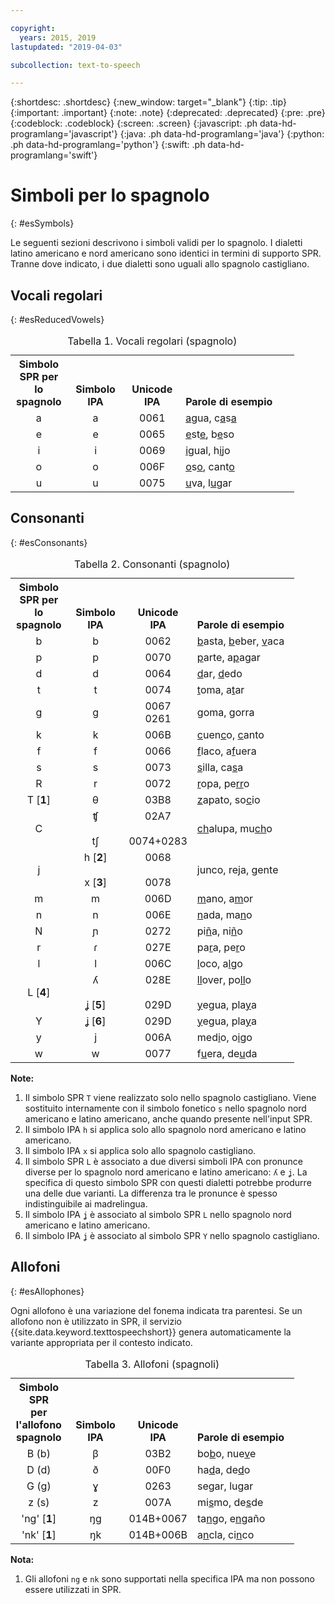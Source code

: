 ```yaml
---

copyright:
  years: 2015, 2019
lastupdated: "2019-04-03"

subcollection: text-to-speech

---
```


{:shortdesc: .shortdesc}
{:new_window: target="_blank"}
{:tip: .tip}
{:important: .important}
{:note: .note}
{:deprecated: .deprecated}
{:pre: .pre}
{:codeblock: .codeblock}
{:screen: .screen}
{:javascript: .ph data-hd-programlang='javascript'}
{:java: .ph data-hd-programlang='java'}
{:python: .ph data-hd-programlang='python'}
{:swift: .ph data-hd-programlang='swift'}

# Simboli per lo spagnolo
{: #esSymbols}

Le seguenti sezioni descrivono i simboli validi per lo spagnolo. I dialetti latino americano e nord americano sono identici in termini di supporto SPR. Tranne dove indicato, i due dialetti sono uguali allo spagnolo castigliano.

## Vocali regolari
{: #esReducedVowels}

<table style="width:90%">
  <caption>Tabella 1. Vocali regolari (spagnolo)</caption>
  <tr>
    <th style="width:20%; text-align:center; vertical-align:bottom">
      Simbolo<br/>SPR per lo spagnolo
    </th>
    <th style="width:20%; text-align:center; vertical-align:bottom">
      Simbolo IPA
    </th>
    <th style="width:20%; text-align:center; vertical-align:bottom">
      Unicode IPA
    </th>
    <th style="text-align:left; vertical-align:bottom">
      Parole di esempio
    </th>
  </tr>
  <tr>
    <td style="text-align:center">
      a
    </td>
    <td style="text-align:center">
      a
    </td>
    <td style="text-align:center">
      0061
    </td>
    <td>
      <u>a</u>gua, c<u>a</u>s<u>a</u>
    </td>
  </tr>
  <tr>
    <td style="text-align:center">
      e
    </td>
    <td style="text-align:center">
      e
    </td>
    <td style="text-align:center">
      0065
    </td>
    <td>
      <u>e</u>st<u>e</u>, b<u>e</u>so
    </td>
  </tr>
  <tr>
    <td style="text-align:center">
      i
    </td>
    <td style="text-align:center">
      i
    </td>
    <td style="text-align:center">
      0069
    </td>
    <td>
      <u>i</u>gual, h<u>i</u>jo
    </td>
  </tr>
  <tr>
    <td style="text-align:center">
      o
    </td>
    <td style="text-align:center">
      o
    </td>
    <td style="text-align:center">
      006F
    </td>
    <td>
      <u>o</u>s<u>o</u>, cant<u>o</u>
    </td>
  </tr>
  <tr>
    <td style="text-align:center">
      u
    </td>
    <td style="text-align:center">
      u
    </td>
    <td style="text-align:center">
      0075
    </td>
    <td>
      <u>u</u>va, l<u>u</u>gar
    </td>
  </tr>
</table>

## Consonanti
{: #esConsonants}

<table style="width:90%">
  <caption>Tabella 2. Consonanti (spagnolo)</caption>
  <tr>
    <th style="width:20%; text-align:center; vertical-align:bottom">
      Simbolo<br/>SPR per lo spagnolo
    </th>
    <th style="width:20%; text-align:center; vertical-align:bottom">
      Simbolo IPA
    </th>
    <th style="width:20%; text-align:center; vertical-align:bottom">
      Unicode IPA
    </th>
    <th style="text-align:left; vertical-align:bottom">
      Parole di esempio
    </th>
  </tr>
  <tr>
    <td style="text-align:center">
      b
    </td>
    <td style="text-align:center">
      b
    </td>
    <td style="text-align:center">
      0062
    </td>
    <td>
      <u>b</u>asta, <u>b</u>eber, <u>v</u>aca
    </td>
  </tr>
  <tr>
    <td style="text-align:center">
      p
    </td>
    <td style="text-align:center">
      p
    </td>
    <td style="text-align:center">
      0070
    </td>
    <td>
      <u>p</u>arte, a<u>p</u>agar
    </td>
  </tr>
  <tr>
    <td style="text-align:center">
      d
    </td>
    <td style="text-align:center">
      d
    </td>
    <td style="text-align:center">
      0064
    </td>
    <td>
      <u>d</u>ar, <u>d</u>edo
    </td>
  </tr>
  <tr>
    <td style="text-align:center">
      t
    </td>
    <td style="text-align:center">
      t
    </td>
    <td style="text-align:center">
      0074
    </td>
    <td>
      <u>t</u>oma, a<u>t</u>ar
    </td>
  </tr>
  <tr>
    <td style="text-align:center">
      g
    </td>
    <td style="text-align:center">
      g
    </td>
    <td style="text-align:center">
      0067<br/>
      0261
    </td>
    <td>
      <u>g</u>oma, <u>g</u>orra
    </td>
  </tr>
  <tr>
    <td style="text-align:center">
      k
    </td>
    <td style="text-align:center">
      k
    </td>
    <td style="text-align:center">
      006B
    </td>
    <td>
      <u>c</u>uen<u>c</u>o, <u>c</u>anto
    </td>
  </tr>
  <tr>
    <td style="text-align:center">
      f
    </td>
    <td style="text-align:center">
      f
    </td>
    <td style="text-align:center">
      0066
    </td>
    <td>
      <u>f</u>laco, a<u>f</u>uera
    </td>
  </tr>
  <tr>
    <td style="text-align:center">
      s
    </td>
    <td style="text-align:center">
      s
    </td>
    <td style="text-align:center">
      0073
    </td>
    <td>
      <u>s</u>illa, ca<u>s</u>a
    </td>
  </tr>
  <tr>
    <td style="text-align:center">
      R
    </td>
    <td style="text-align:center">
      r
    </td>
    <td style="text-align:center">
      0072
    </td>
    <td>
      <u>r</u>opa, pe<u>rr</u>o
    </td>
  </tr>
  <tr>
    <td style="text-align:center">
      T [<strong>1</strong>]
    </td>
    <td style="text-align:center">
      &#952;
    </td>
    <td style="text-align:center">
      03B8
    </td>
    <td>
      <u>z</u>apato, so<u>c</u>io
    </td>
  </tr>
  <tr>
    <td style="text-align:center">
      C
    </td>
    <td style="text-align:center">
      &#679;<br/></br>
      t&#643;
    </td>
    <td style="text-align:center">
      02A7<br/></br>
      0074+0283
    </td>
    <td>
      <u>ch</u>alupa, mu<u>ch</u>o
    </td>
  </tr>
  <tr>
    <td style="text-align:center">
      j
    </td>
    <td style="text-align:center">
      h [<strong>2</strong>]<br/><br/>
      x [<strong>3</strong>]
    </td>
    <td style="text-align:center">
      0068<br/><br/>
      0078
    </td>
    <td>
      <u>j</u>unco, re<u>j</u>a, <u>g</u>ente
    </td>
  </tr>
  <tr>
    <td style="text-align:center">
      m
    </td>
    <td style="text-align:center">
      m
    </td>
    <td style="text-align:center">
      006D
    </td>
    <td>
      <u>m</u>ano, a<u>m</u>or
    </td>
  </tr>
  <tr>
    <td style="text-align:center">
      n
    </td>
    <td style="text-align:center">
      n
    </td>
    <td style="text-align:center">
      006E
    </td>
    <td>
      <u>n</u>ada, ma<u>n</u>o
    </td>
  </tr>
  <tr>
    <td style="text-align:center">
      N
    </td>
    <td style="text-align:center">
      &#626;
    </td>
    <td style="text-align:center">
      0272
    </td>
    <td>
      pi<u>&ntilde;</u>a, ni<u>&ntilde;</u>o
    </td>
  </tr>
  <tr>
    <td style="text-align:center">
      r
    </td>
    <td style="text-align:center">
      &#638;
    </td>
    <td style="text-align:center">
      027E
    </td>
    <td>
      pa<u>r</u>a, pe<u>r</u>o
    </td>
  </tr>
  <tr>
    <td style="text-align:center">
      l
    </td>
    <td style="text-align:center">
      l
    </td>
    <td style="text-align:center">
      006C
    </td>
    <td>
      <u>l</u>oco, a<u>l</u>go
    </td>
  </tr>
  <tr>
    <td style="text-align:center">
      L [<strong>4</strong>]
    </td>
    <td style="text-align:center">
      &#654;<br/><br/>
      &#669; [<strong>5</strong>]
    </td>
    <td style="text-align:center">
      028E<br/><br/>
      029D
    </td>
    <td>
      <u>ll</u>over, po<u>ll</u>o<br/><br/>
      <u>y</u>egua, pla<u>y</u>a
    </td>
  </tr>
  <tr>
    <td style="text-align:center">
      Y
    </td>
    <td style="text-align:center">
      &#669; [<strong>6</strong>]
    </td>
    <td style="text-align:center">
      029D
    </td>
    <td>
      <u>y</u>egua, pla<u>y</u>a
    </td>
  </tr>
  <tr>
    <td style="text-align:center">
      y
    </td>
    <td style="text-align:center">
      j
    </td>
    <td style="text-align:center">
      006A
    </td>
    <td>
      med<u>i</u>o, o<u>i</u>go
    </td>
  </tr>
  <tr>
    <td style="text-align:center">
      w
    </td>
    <td style="text-align:center">
      w
    </td>
    <td style="text-align:center">
      0077
    </td>
    <td>
      f<u>u</u>era, de<u>u</u>da
    </td>
  </tr>
</table>

**Note:**

1.  Il simbolo SPR `T` viene realizzato solo nello spagnolo castigliano. Viene sostituito internamente con il simbolo fonetico `s` nello spagnolo nord americano e latino americano, anche quando presente nell'input SPR.
1.  Il simbolo IPA `h` si applica solo allo spagnolo nord americano e latino americano.
1.  Il simbolo IPA `x` si applica solo allo spagnolo castigliano.
1.  Il simbolo SPR `L` è associato a due diversi simboli IPA con pronunce diverse per lo spagnolo nord americano e latino americano: <code>&#654;</code> e <code>&#669;</code>. La specifica di questo simbolo SPR con questi dialetti potrebbe produrre una delle due varianti. La differenza tra le pronunce è spesso indistinguibile ai madrelingua.
1.  Il simbolo IPA <code>&#669;</code> è associato al simbolo SPR `L` nello spagnolo nord americano e latino americano.
1.  Il simbolo IPA <code>&#669;</code> è associato al simbolo SPR `Y` nello spagnolo castigliano.

## Allofoni
{: #esAllophones}

Ogni allofono è una variazione del fonema indicata tra parentesi. Se un allofono non è utilizzato in SPR, il servizio {{site.data.keyword.texttospeechshort}} genera automaticamente la variante appropriata per il contesto indicato.

<table style="width:90%">
  <caption>Tabella 3. Allofoni (spagnoli)</caption>
  <tr>
    <th style="width:20%; text-align:center; vertical-align:bottom">
      Simbolo SPR<br/>per l'allofono spagnolo
    </th>
    <th style="width:20%; text-align:center; vertical-align:bottom">
      Simbolo IPA
    </th>
    <th style="width:20%; text-align:center; vertical-align:bottom">
      Unicode IPA
    </th>
    <th style="text-align:left; vertical-align:bottom">
      Parole di esempio
    </th>
  </tr>
  <tr>
    <td style="text-align:center">
      B (b)
    </td>
    <td style="text-align:center">
      &#946;
    </td>
    <td style="text-align:center">
      03B2
    </td>
    <td>
      bo<u>b</u>o, nue<u>v</u>e
    </td>
  </tr>
  <tr>
    <td style="text-align:center">
      D (d)
    </td>
    <td style="text-align:center">
      &#240;
    </td>
    <td style="text-align:center">
      00F0
    </td>
    <td>
      ha<u>d</u>a, de<u>d</u>o
    </td>
  </tr>
  <tr>
    <td style="text-align:center">
      G (g)
    </td>
    <td style="text-align:center">
      &#611;
    </td>
    <td style="text-align:center">
      0263
    </td>
    <td>
      se<u>g</u>ar, lu<u>g</u>ar
    </td>
  </tr>
  <tr>
    <td style="text-align:center">
      z (s)
    </td>
    <td style="text-align:center">
      z
    </td>
    <td style="text-align:center">
      007A
    </td>
    <td>
      mi<u>s</u>mo, de<u>s</u>de
    </td>
  </tr>
  <tr>
    <td style="text-align:center">
      'ng' [<strong>1</strong>]
    </td>
    <td style="text-align:center">
      &#331;g
    </td>
    <td style="text-align:center">
      014B+0067
    </td>
    <td>
      ta<u>n</u>go, e<u>n</u>ga&ntilde;o
    </td>
  </tr>
  <tr>
    <td style="text-align:center">
      'nk' [<strong>1</strong>]
    </td>
    <td style="text-align:center">
      &#331;k
    </td>
    <td style="text-align:center">
      014B+006B
    </td>
    <td>
      a<u>n</u>cla, ci<u>n</u>co
    </td>
  </tr>
</table>

**Nota:**

1.  Gli allofoni `ng` e `nk` sono supportati nella specifica IPA ma non possono essere utilizzati in SPR.
